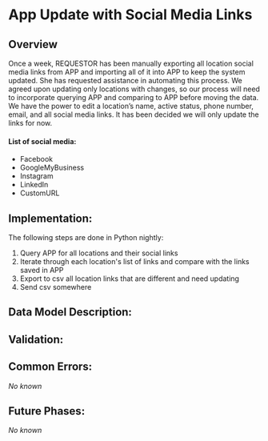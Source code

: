 # App Update with Social Media Links

## Overview
Once a week, REQUESTOR has been manually exporting all location social media links from APP and importing all of it into APP to keep the system updated. She has requested assistance in automating this process.
We agreed upon updating only locations with changes, so our process will need to incorporate querying APP and comparing to APP before moving the data.
We have the power to edit a location’s name, active status, phone number, email, and all social media links. It has been decided we will only update the links for now.

#### List of social media:
<ul>
  <li>Facebook</li>
  <li>GoogleMyBusiness</li>
  <li>Instagram</li>
  <li>LinkedIn</li>
  <li>CustomURL</li>
</ul>

## Implementation:
The following steps are done in Python nightly:
<ol>
  <li>Query APP for all locations and their social links</li>
  <li>Iterate through each location's list of links and compare with the links saved in APP</li>
  <li>Export to csv all location links that are different and need updating</li>
  <li>Send csv somewhere</li>
</ol>

## Data Model Description:

## Validation:

## Common Errors:
<i>No known</i>

## Future Phases:
<i>No known</i>
